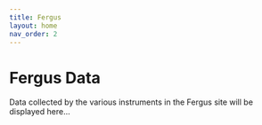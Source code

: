 ```yaml
---
title: Fergus
layout: home
nav_order: 2
---
```


# Fergus Data

Data collected by the various instruments in the Fergus site will be displayed here...
